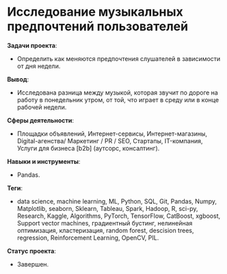 # Исследование музыкальных предпочтений пользователей
__Задачи проекта__: 
* Определить как меняются предпочтения слушателей в зависимости от дня недели.

__Вывод__: 
* Исследована разница между музыкой, которая звучит по дороге на работу в понедельник утром, от той, что играет в среду или в конце рабочей недели.

__Сферы деятельности__: 
* Площадки объявлений, Интернет-сервисы, Интернет-магазины, Digital-агенства/ Маркетинг / PR / SEO, Стартапы, IT-компания, Услуги для бизнеса [b2b] (аутсорс, консалтинг).

__Навыки и инструменты__:
* Pandas.

__Теги__:
* data science, machine learning, ML, Python, SQL, Git, Pandas, Numpy, Matplotlib, seaborn, Sklearn, Tableau, Spark, Hadoop, R, sci-py, Research, Kaggle, Algorithms, PyTorch, TensorFlow, CatBoost, xgboost, Support vector machines,  градиентный бустинг, нелинейная оптимизация, кластеризация, random forest, descision trees,  regression,  Reinforcement Learning, OpenCV, PIL.

__Статус проекта__: 
* Завершен.
